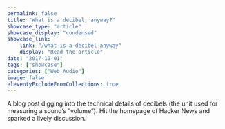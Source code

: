 ```yaml
---
permalink: false
title: "What is a decibel, anyway?"
showcase_type: "article"
showcase_display: "condensed"
showcase_link:
    link: "/what-is-a-decibel-anyway"
    display: "Read the article"
date: "2017-10-01"
tags: ["showcase"]
categories: ["Web Audio"]
image: false
eleventyExcludeFromCollections: true
---
```

A blog post digging into the technical details of decibels (the unit used for measuring a sound’s “volume”). Hit the homepage of Hacker News and sparked a lively discussion.